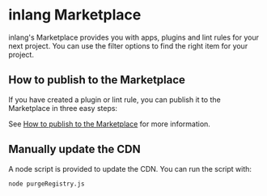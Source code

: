 # inlang Marketplace

inlang's Marketplace provides you with apps, plugins and lint rules for your next project. You can use the filter options to find the right item for your project.

## How to publish to the Marketplace

If you have created a plugin or lint rule, you can publish it to the Marketplace in three easy steps:

See [How to publish to the Marketplace](https://inlang.com/documentation/publish-marketplace) for more information.

## Manually update the CDN

A node script is provided to update the CDN. You can run the script with:

```node purgeRegistry.js```
